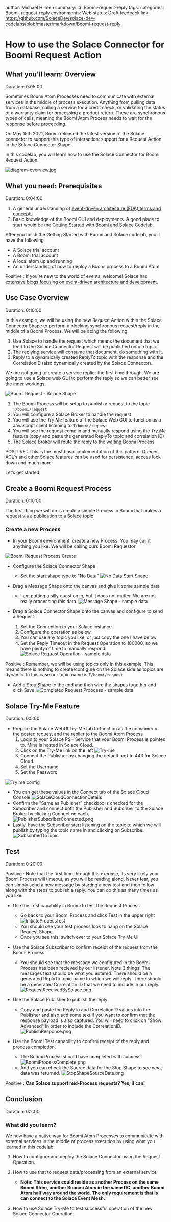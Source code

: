 author: Michael Hilmen
summary:
id: Boomi-request-reply
tags:
categories: Boomi, request-reply
environments: Web
status: Draft
feedback link: https://github.com/SolaceDev/solace-dev-codelabs/blob/master/markdown/Boomi-request-reply

# How to use the Solace Connector for Boomi Request Action

## What you'll learn: Overview

Duration: 0:05:00

Sometimes Boomi Atom Processes need to communicate with external services in the middle of process execution. Anything from pulling data from a database, calling a service for a credit check, or validating the status of a warranty claim for processing a product return. These are synchronous types of calls, meaning the Boomi Atom Process needs to wait for the response before proceeding.

On May 15th 2021, Boomi released the latest version of the Solace connector to support this type of interaction: support for a Request Action in the Solace Connector Shape.

In this codelab, you will learn how to use the Solace Connector for Boomi Request Action.

![diagram-overview.jpg](img/diagram-overview.jpg)

## What you need: Prerequisites

Duration: 0:04:00

1. A general understanding of [event-driven architecture (EDA) terms and concepts](https://docs.solace.com/#Messagin).
1. Basic knowledge of the Boomi GUI and deployments. A good place to start would be the [Getting Started with Boomi and Solace](https://codelabs.solace.dev/codelabs/boomi-v2-getting-started/index.html) Codelab.

After you finish the Getting Started with Boomi and Solace codelab, you’ll have the following

- A Solace trial account
- A Boomi trial account
- A local atom up and running
- An understanding of how to deploy a Boomi process to a Boomi Atom

Positive
: If you’re new to the world of events, welcome! Solace has [extensive blogs focusing on event-driven architecture and development.](https://solace.com/blog/)

## Use Case Overview

Duration: 0:10:00

In this example, we will be using the new Request Action within the Solace Connector Shape to perform a blocking synchronous request/reply in the middle of a Boomi Process. We will be doing the following:

1. Use Solace to handle the request which means the document that we feed to the Solace Connector Request will be published onto a topic.
1. The replying service will consume that document, do something with it.
1. Reply to a dynamically created ReplyTo topic with the response and the CorrelationID (also dynamically created by the Solace Connector).

We are not going to create a service replier the first time through. We are going to use a Solace web GUI to perform the reply so we can better see the inner workings.

![Boomi Request - Solace Shape](img/BoomiRequest-SolaceShape.png)

1. The Boomi Process will be setup to publish a request to the topic `T/boomi/request`
1. You will configure a Solace Broker to handle the request
1. You will use the _Try Me_ feature of the Solace Web GUI to function as a Javascript client listening to `T/boomi/request`
1. You will see the request come in and manually respond using the _Try Me_ feature (copy and paste the generated ReplyTo topic and correlation ID)
1. The Solace Broker will route the reply to the waiting Boomi Process

POSITIVE
: This is the most basic implementation of this pattern. Queues, ACL's and other Solace features can be used for persistence, access lock down and much more.

Let’s get started!

## Create a Boomi Request Process

Duration: 0:10:00

The first thing we will do is create a simple Process in Boomi that makes a request via a publication to a Solace topic

### Create a new Process

- In your Boomi environment, create a new Process. You may call it anything you like.  We will be calling ours Boomi Requestor

![Boomi Request Process Create](img/CreateBoomiReqReplyProcess.png)

- Configure the Solace Connector Shape

  - Set the start shape type to "No Data"
    ![No Data Start Shape](img/NoDataStartShape.png)

- Drag a Message Shape onto the canvas and give it some sample data

  - I am putting a silly question in, but it does not matter. We are not really processing this data.
    ![Message Shape - sample data](img/MessageShape-sampleData.png)

- Drag a Solace Connector Shape onto the canvas and configure to send a Request

  1. Set the Connection to your Solace instance
  1. Configure the operation as below.
  1. You can use any topic you like, or just copy the one I have below
  1. Set the Reply Timeout in the Request Operation to 100000, so we have plenty of time to manually respond.
     ![Solace Request Operation - sample data](img/SolaceRequestOperation.png)

Positive
: Remember, we will be using topics only in this example. This means there is nothing to create/configure on the Solace side as topics are dynamic. In this case our topic name is `T/boomi/request`

- Add a Stop Shape to the end and then wire the shapes together and click Save
  ![Completed Request Proocess - sample data](img/CompletedRequestProcess.png)

## Solace Try-Me Feature

Duration: 0:5:00

- Prepare the Solace WebUI Try-Me tab to function as the consumer of the posted request and the replier to the Boomi Atom Process
  1. Login to your Solace PS+ Service that your Boomi Process is pointed to. Mine is hosted in Solace Cloud.
  1. Click on the Try-Me link on the left
     ![Try-me](img/Try-me.png)
  1. Connect the Publisher by changing the default port to 443 for Solace Cloud.
  1. Set the Username
  1. Set the Password

![Try me config](img/TryMePublisherConfig.png)

- You can get these values in the Connect tab of the Solace Cloud Console
  ![SolaceCloudConnectionDetails](img/SolaceCloudConnection.png)
- Confirm the "Same as Publisher" checkbox is checked for the Subscriber and connect both the Publisher and Subcriber to the Solace Broker by clicking Connect on each.
  ![PublisherSubscriberConnected.png](img/PublisherSubscriberConnected.png)
- Lastly, have the Subscriber start listening on the topic to which we will publish by typing the topic name in and clicking on Subscribe.
  ![SubscribedToTopic](img/SubscribedToTopic.png)

## Test

Duration: 0:20:00

Positive
: Note that the first time through this exercise, its very likely your Boomi Process will timeout, as you will be reading along. Never fear, you can simply send a new message by starting a new test and then follow along with the steps to publish a reply. You can do this as many times as you like.

- Use the Test capability in Boomi to test the Request Process

  - Go back to your Boomi Process and click Test in the upper right
    ![InitiateProcessTest](img/InnitiateProcessTest.png)
  - You should see your test process look to hang on the Solace Request Shape.
  - Once you see this, switch over to your Solace Try Me UI

- Use the Solace Subscriber to confirm receipt of the request from the Boomi Process

  - You should see that the message we configured in the Boomi Process has been recieved by our listener. Note 3 things:
    The messages text should be what you entered.
    There should be a generated ReplyTo topic name to which we will reply.
    There should be a generated Correlation ID that we need to include in our reply.
    ![RequestReceivedBySolace.png](img/RequestReceivedBySolace.png)

- Use the Solace Publisher to publish the reply

  - Copy and paste the ReplyTo and CorrelationID values into the Publisher and also add some text if you want to confirm that the response payload is also captured. You will need to click on "Show Advanced" in order to include the CorrelationID.
    ![PublishResponse.png](img/PublishResponse.png)

- Use the Boomi Test capability to confirm receipt of the reply and process completion.
  - The Boomi Process should have completed with success.
    ![BoomiProcessComplete.png](img/BoomiProcessComplete.png)
  - And you can check the Source data for the Stop Shape to see what data was returned.
    ![StopShapeSourceData.png](img/StopShapeSourceData.png)

Positive
: **Can Solace support mid-Process requests? Yes, it can!**

## Conclusion

Duration: 0:2:00

### What did you learn?

We now have a native way for Boomi Atom Processes to communicate with external services in the middle of process execution by using what you learned in this codelab:

1. How to configure and deploy the Solace Connector using the Request Operation.
1. How to use that to request data/processing from an external service

   - **Note: This service could reside as another Process on the same Boomi Atom, another Booomi Atom in the same DC, another Boomi Atom half way around the world. The only requirement is that is can connect to the Solace Event Mesh.**

1. How to use Solace Try-Me to test successful operation of the new Solace Connector Operation.
